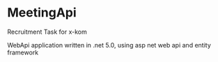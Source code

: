 # MeetingApi
Recruitment Task for x-kom


WebApi application written in .net 5.0, using asp net web api and entity framework

